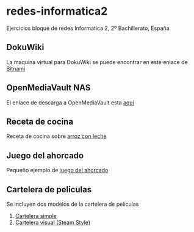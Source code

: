 # redes-informatica2
Ejercicios bloque de redes Informatica 2, 2º Bachillerato, España

## DokuWiki
La maquina virtual para DokuWiki se puede encontrar en este enlace de [Bitnami](https://bitnami.com/stack/dokuwiki/virtual-machine)

## OpenMediaVault NAS
El enlace de descarga a OpenMediaVault esta [aqui](https://www.openmediavault.org/)

## Receta de cocina
Receta de cocina sobre [arroz con leche](https://html-preview.github.io/?url=https://raw.githubusercontent.com/alfamirio/redes-informatica2/refs/heads/main/ejercicios/receta-cocina/receta_cocina.html)

## Juego del ahorcado
Pequeño ejemplo de [juego del ahorcado](https://html-preview.github.io/?url=https://raw.githubusercontent.com/alfamirio/redes-informatica2/refs/heads/main/ejercicios/juego-ahorcado/juego_ahorcado.html)

## Cartelera de peliculas
Se incluyen dos modelos de la cartelera de peliculas
1. [Cartelera simple](https://html-preview.github.io/?url=https://raw.githubusercontent.com/alfamirio/redes-informatica2/refs/heads/main/ejercicios/cartelera-peliculas/cartelera-peliculas.html)
2. [Cartelera visual (Steam Style)](https://html-preview.github.io/?url=https://raw.githubusercontent.com/alfamirio/redes-informatica2/refs/heads/main/ejercicios/cartelera-peliculas/cartelera-peliculas-visual.html)

